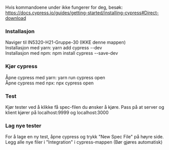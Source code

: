 Hvis kommandoene under ikke fungerer for deg, besøk: https://docs.cypress.io/guides/getting-started/installing-cypress#Direct-download

### Installasjon
Naviger til IN5320-H21-Gruppe-30 (IKKE denne mappen)<br />
Installasjon med yarn: yarn add cypress --dev<br />
Installasjon med npm: npm install cypress --save-dev<br />

### Kjør cypress
Åpne cypress med yarn: yarn run cypress open <br />
Åpne cypress med npx: npx cypress open <br />

### Test
Kjør tester ved å klikke få spec-filen du ønsker å kjøre. Pass på at server og klient kjører på localhost:9999 og localhost:3000<br />

### Lag nye tester
For å lage en ny test, åpne cypress og trykk "New Spec File" på høyre side. Legg alle nye filer i "Integration" i cypress-mappen (Bør gjøres automatisk)
